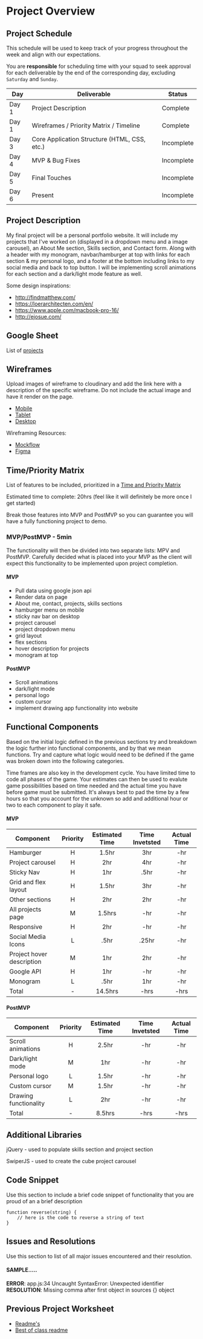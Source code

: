 # Project Overview

## Project Schedule

This schedule will be used to keep track of your progress throughout the week and align with our expectations.  

You are **responsible** for scheduling time with your squad to seek approval for each deliverable by the end of the corresponding day, excluding `Saturday` and `Sunday`.

|  Day | Deliverable | Status
|---|---| ---|
|Day 1| Project Description | Complete
|Day 1| Wireframes / Priority Matrix / Timeline | Complete
|Day 3| Core Application Structure (HTML, CSS, etc.) | Incomplete
|Day 4| MVP & Bug Fixes | Incomplete
|Day 5| Final Touches | Incomplete
|Day 6| Present | Incomplete


## Project Description

My final project will be a personal portfolio website. It will include my projects that I've worked on (displayed in a dropdown menu and a image carousel), an About Me section, Skills section, and Contact form. Along with a header with my monogram, navbar/hamburger at top with links for each section & my personal logo, and a footer at the bottom including links to my social media and back to top button. I will be implementing scroll animations for each section and a dark/light mode feature as well.

Some design inspirations:
- http://findmatthew.com/
- https://loerarchitecten.com/en/
- https://www.apple.com/macbook-pro-16/
- http://ejosue.com/

## Google Sheet

List of [projects](https://docs.google.com/spreadsheets/d/18r08nO91byLTxZ8zVRghWGyLtIKrXzBa8P6sGM9T19M/edit#gid=0)

## Wireframes

Upload images of wireframe to cloudinary and add the link here with a description of the specific wireframe. Do not include the actual image and have it render on the page.  

- [Mobile](https://res.cloudinary.com/wjclavell/image/upload/v1594606509/mobile-wireframe_wfp670.png)
- [Tablet](https://res.cloudinary.com/wjclavell/image/upload/v1594654476/tablet-wireframe_cpjruc.png)
- [Desktop](https://git.generalassemb.ly/SEIR-629/project-1-portfolio/blob/master/readme-assets/desktop.png)

Wireframing Resources:

- [Mockflow](https://mockflow.com/app/#Wireframe)
- [Figma](https://www.figma.com/)


## Time/Priority Matrix 

List of features to be included, prioritized in a [Time and Priority Matrix](https://res.cloudinary.com/wjclavell/image/upload/v1594481600/Time-Priority-Matrix_project1.png)

Estimated time to complete: 20hrs (feel like it will definitely be more once I get started) 

Break those features into MVP and PostMVP so you can guarantee you will have a fully functioning project to demo. 

### MVP/PostMVP - 5min

The functionality will then be divided into two separate lists: MPV and PostMVP.  Carefully decided what is placed into your MVP as the client will expect this functionality to be implemented upon project completion.  

#### MVP

- Pull data using google json api
- Render data on page 
- About me, contact, projects, skills sections 
- hamburger menu on mobile
- sticky nav bar on desktop
- project carousel
- project dropdown menu
- grid layout
- flex sections
- hover description for projects
- monogram at top

#### PostMVP 

- Scroll animations
- dark/light mode
- personal logo
- custom cursor
- implement drawing app functionality into website


## Functional Components

Based on the initial logic defined in the previous sections try and breakdown the logic further into functional components, and by that we mean functions.  Try and capture what logic would need to be defined if the game was broken down into the following categories.

Time frames are also key in the development cycle.  You have limited time to code all phases of the game.  Your estimates can then be used to evalute game possibilities based on time needed and the actual time you have before game must be submitted. It's always best to pad the time by a few hours so that you account for the unknown so add and additional hour or two to each component to play it safe.

#### MVP
| Component | Priority | Estimated Time | Time Invetsted | Actual Time |
| --- | :---: |  :---: | :---: | :---: |
| Hamburger | H | 1.5hr | 3hr | -hr|
| Project carousel | H | 2hr | 4hr | -hr|
| Sticky Nav | H | 1hr | .5hr | -hr|
| Grid and flex layout | H | 1.5hr| 3hr | -hr |
| Other sections| H | 2hr | 2hr | -hr|
| All projects page | M | 1.5hrs| -hr | -hr |
| Responsive | H | 2hr | -hr | -hr|
| Social Media Icons | L | .5hr | .25hr | -hr|
| Project hover description | M | 1hr| 2hr | -hr |
| Google API | H | 1hr | -hr | -hr|
| Monogram | L | .5hr | 1hr | -hr|
| Total | - | 14.5hrs| -hrs | -hrs |

#### PostMVP
| Component | Priority | Estimated Time | Time Invetsted | Actual Time |
| --- | :---: |  :---: | :---: | :---: |
| Scroll animations | H | 2.5hr | -hr | -hr|
| Dark/light mode | M | 1hr | -hr | -hr|
| Personal logo | L | 1.5hr | -hr | -hr|
| Custom cursor | M | 1.5hr | -hr | -hr|
| Drawing functionality | L | 2hr | -hr | -hr|
| Total | - | 8.5hrs| -hrs | -hrs |

## Additional Libraries
 jQuery - used to populate skills section and project section
 
 SwiperJS - used to create the cube project carousel

## Code Snippet

Use this section to include a brief code snippet of functionality that you are proud of an a brief description  

```
function reverse(string) {
	// here is the code to reverse a string of text
}
```

## Issues and Resolutions
 Use this section to list of all major issues encountered and their resolution.

#### SAMPLE.....
**ERROR**: app.js:34 Uncaught SyntaxError: Unexpected identifier                                
**RESOLUTION**: Missing comma after first object in sources {} object

## Previous Project Worksheet
 - [Readme's](https://github.com/jkeohan/fewd-class-repo/tree/master/final-project-worksheet/project-worksheet-examples)
 - [Best of class readme](https://github.com/jkeohan/fewd-class-repo/blob/master/final-project-worksheet/project-worksheet-examples/portfolio-gracie.md)
